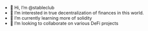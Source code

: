 - 👋 Hi, I’m @stableclub
- 👀 I’m interested in true decentralization of finances in this world.
- 🌱 I’m currently learning more of solidity
- 💞️ I’m looking to collaborate on various DeFi projects

<!---
stableclub/stableclub is a ✨ special ✨ repository because its `README.md` (this file) appears on your GitHub profile.
You can click the Preview link to take a look at your changes.
--->
